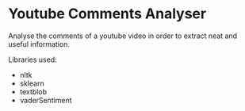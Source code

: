 # Youtube Comments Analyser
Analyse the comments of a youtube video in order to extract neat and useful information.

Libraries used:
* nltk
* sklearn
* textblob
* vaderSentiment
               
